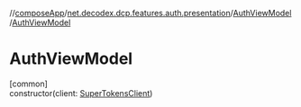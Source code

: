 //[composeApp](../../../index.md)/[net.decodex.dcp.features.auth.presentation](../index.md)/[AuthViewModel](index.md)/[AuthViewModel](-auth-view-model.md)

# AuthViewModel

[common]\
constructor(client: [SuperTokensClient](../../net.decodex.dcp.core.supertokens/-super-tokens-client/index.md))
